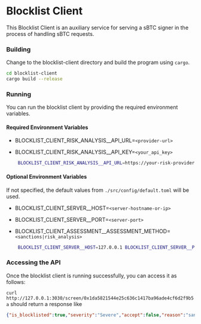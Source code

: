 # Blocklist Client
This Blocklist Client is an auxiliary service for serving a sBTC signer in the process of handling sBTC requests.

### Building
Change to the blocklist-client directory and build the program using `cargo`.

   ```bash
   cd blocklist-client
   cargo build --release
   ```
### Running
You can run the blocklist client by providing the required environment variables.

#### Required Environment Variables
- BLOCKLIST_CLIENT_RISK_ANALYSIS__API_URL=`<provider-url>`
- BLOCKLIST_CLIENT_RISK_ANALYSIS__API_KEY=`<your_api_key>`

   ```bash
    BLOCKLIST_CLIENT_RISK_ANALYSIS__API_URL=https://your-risk-provider-api.com/ BLOCKLIST_CLIENT_RISK_ANALYSIS__API_KEY=your_api_key ../target/release/blocklist-client 
   ```

#### Optional Environment Variables
If not specified, the default values from `./src/config/default.toml` will be used.
- BLOCKLIST_CLIENT_SERVER__HOST=`<server-hostname-or-ip>`
- BLOCKLIST_CLIENT_SERVER__PORT=`<server-port>`
- BLOCKLIST_CLIENT_ASSESSMENT__ASSESSMENT_METHOD=`<sanctions|risk_analysis>`

   ```bash
    BLOCKLIST_CLIENT_SERVER__HOST=127.0.0.1 BLOCKLIST_CLIENT_SERVER__PORT=8080 BLOCKLIST_CLIENT_RISK_ANALYSIS__API_URL=https://your-risk-provider-api.com/ BLOCKLIST_CLIENT_RISK_ANALYSIS__API_KEY=your_api_key BLOCKLIST_CLIENT_ASSESSMENT__ASSESSMENT_METHOD=risk_analysis  ../target/release/blocklist-client 
   ```


### Accessing the API

Once the blocklist client is running successfully, you can access it as follows:

`curl http://127.0.0.1:3030/screen/0x1da5821544e25c636c1417ba96ade4cf6d2f9b5a` should return a response like 
```json
{"is_blocklisted":true,"severity":"Severe","accept":false,"reason":"sanctions"}%